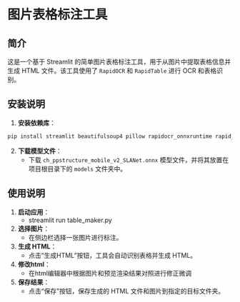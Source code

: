 # 图片表格标注工具

## 简介

这是一个基于 Streamlit 的简单图片表格标注工具，用于从图片中提取表格信息并生成 HTML 文件。该工具使用了 `RapidOCR` 和 `RapidTable` 进行 OCR 和表格识别。

## 安装说明

1. **安装依赖库**：
```python
pip install streamlit beautifulsoup4 pillow rapidocr_onnxruntime rapid_table
```
2. **下载模型文件**：
   - 下载 `ch_ppstructure_mobile_v2_SLANet.onnx` 模型文件，并将其放置在项目根目录下的 `models` 文件夹中。

## 使用说明
1. **启动应用**：
   - streamlit run table_maker.py
2. **选择图片**：
   - 在侧边栏选择一张图片进行标注。
3. **生成 HTML**：
   - 点击“生成HTML”按钮，工具会自动识别表格并生成 HTML。
4. **修改html**：
   - 在html编辑器中根据图片和预览渲染结果对照进行修正微调
5. **保存结果**：
   - 点击“保存”按钮，保存生成的 HTML 文件和图片到指定的目标文件夹。
